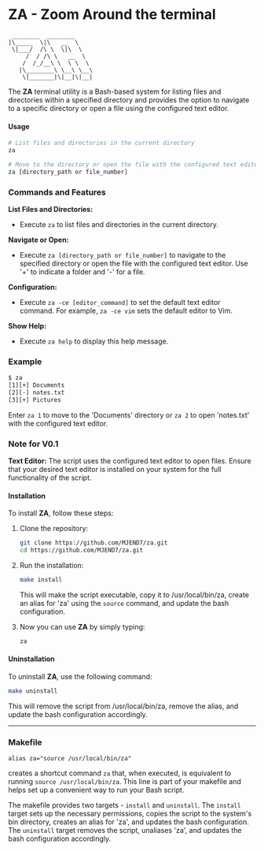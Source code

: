 # ZA - Zoom Around the terminal

```
 ________  ________     
|\_____  \|\   __  \    
 \|___/  /\ \  \|\  \   
     /  / /\ \   __  \  
    /  /_/__\ \  \ \  \ 
   |\________\ \__\ \__\
    \|_______|\|__|\|__|               
```
                        
The **ZA** terminal utility is a Bash-based system for listing files and directories within a specified directory and provides the option to navigate to a specific directory or open a file using the configured text editor.

#### Usage

```bash
# List files and directories in the current directory
za

# Move to the directory or open the file with the configured text editor
za [directory_path or file_number]
```

### Commands and Features

**List Files and Directories:**
- Execute `za` to list files and directories in the current directory.

**Navigate or Open:**
- Execute `za [directory_path or file_number]` to navigate to the specified directory or open the file with the configured text editor. Use '+' to indicate a folder and '-' for a file.

**Configuration:**
- Execute `za -ce [editor_command]` to set the default text editor command. For example, `za -ce vim` sets the default editor to Vim.

**Show Help:**
- Execute `za help` to display this help message.

### Example

```bash
$ za
[1][+] Documents
[2][-] notes.txt
[3][+] Pictures
```

Enter `za 1` to move to the 'Documents' directory or `za 2` to open 'notes.txt' with the configured text editor.

### Note for V0.1

**Text Editor:** The script uses the configured text editor to open files. Ensure that your desired text editor is installed on your system for the full functionality of the script.

#### Installation

To install **ZA**, follow these steps:

1. Clone the repository:

   ```bash
   git clone https://github.com/MJEND7/za.git
   cd https://github.com/MJEND7/za.git
   ```

2. Run the installation:

   ```bash
   make install
   ```

   This will make the script executable, copy it to /usr/local/bin/za, create an alias for 'za' using the `source` command, and update the bash configuration.

3. Now you can use **ZA** by simply typing:

   ```bash
   za
   ```

#### Uninstallation

To uninstall **ZA**, use the following command:

```bash
make uninstall
```

This will remove the script from /usr/local/bin/za, remove the alias, and update the bash configuration accordingly.

---

### Makefile

```make
alias za="source /usr/local/bin/za"
```

creates a shortcut command `za` that, when executed, is equivalent to running `source /usr/local/bin/za`. This line is part of your makefile and helps set up a convenient way to run your Bash script.

The makefile provides two targets - `install` and `uninstall`. The `install` target sets up the necessary permissions, copies the script to the system's bin directory, creates an alias for 'za', and updates the bash configuration. The `uninstall` target removes the script, unaliases 'za', and updates the bash configuration accordingly.
